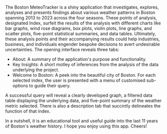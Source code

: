The Boston MeteoTracker is a shiny application that investigates, explores, analyses and presents findings about various weather patterns in Boston spanning 2013 to 2023 across the four seasons. These points of analysis, designated Index, surfeit the results of the analysis with different charts like bar graphs, wind rose diagrams, box plots, violin plots, line graphs, and scatter plots, five-point statistical summaries, and data tables. Ultimately, these analysis points and their accompanying results could help industries, business, and individuals engender bespoke decisions to avert undesirable uncertainties.
The opening interface reveals three tabs:
- About: A summary of the application's purpose and functionality.
- Key Insights: A short motley of inferences from the analysis of the data underlying the project.
- Welcome to Boston: A peek into the beautiful city of Boston.
For each selected index, the user is presented with a menu of customised sub-options to guide their query.

A successful query will reveal a clearly developed graph, a filtered data table displaying the underlying data, and five-point summary of the weather metric selected. There is also a description tab that succintly delineates the function of that index.

In a nutshell, it is an educational tool and useful guide into the last 11 years of Boston's weather history.
I hope you enjoy using this app. Cheers!
